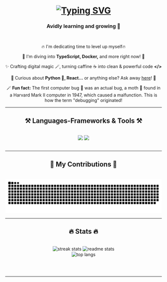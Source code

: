 <h1 align="center">
<a href="https://git.io/typing-svg"><img src="https://readme-typing-svg.demolab.com?font=Dancing+Script&weight=500&size=40&pause=1000&color=CAF0F8&center=true&vCenter=true&width=465&lines=Hola+👋🏼;Shubhanshu+this+side" alt="Typing SVG" /></a>
</h1>

<h3 align="center">Avidly learning and growing 🌱</h3>

<br/>

<div align="center">
 
 🔥 I'm dedicating time to level up myself🔥
 
 🌱 I'm diving into **TypeScript, Docker,** and more right now! 🌊

  ✨ Crafting digital magic 🪄, turning caffine ☕️ into clean & powerful code **</>**

💬 Curious about **Python 🐍, React...** or anything else? Ask away [here](https://github.com/kshuxx/kshuxx/issues)! 📨

🪄 **Fun fact:** The first computer bug 🐛 was an actual bug, a moth 🦋 found in a Harvard Mark II computer in 1947, which caused a malfunction. This is how the term "debugging" originated!

 </div>
 


 <hr/>
 
<h2 align="center">⚒️ Languages-Frameworks & Tools ⚒️</h2>
<br/>
<div align="center">
    <img src="https://skillicons.dev/icons?i=cpp,python,html,css,js,ts,nodejs,react,tailwind" />
    <img src="https://skillicons.dev/icons?i=vscode,git,github,nextjs,vercel,mongodb,docker,anaconda,mysql" /><br>
</div>

<br/>
<hr/>

<div align="center">
  <h2>🐍 My Contributions 🐍</h2>
  <br>
  <img alt="snake eating my contributions" src="https://raw.githubusercontent.com/kshuxx/kshuxx/output/github-contribution-grid-snake-dark.svg" />
  
  <br/>
</div>

<hr/>
<h2 align="center">🔥 Stats 🔥</h2>
<br>
<div align=center>
  <img width=390 src="https://github-readme-streak-stats-shubhanshu-shuklas-projects.vercel.app/?user=kshuxx&count_private=true&theme=react&border_radius=10" alt="streak stats"/>
  <img width=390 src="https://github-readme-stats-shubhanshu-shuklas-projects.vercel.app/api?username=kshuxx&count_private=true&show_icons=true&theme=react&rank_icon=github&border_radius=10" alt="readme stats" />
  <br/>
  <img width=325 align="center" src="https://github-readme-stats-shubhanshu-shuklas-projects.vercel.app/api/top-langs/?username=kshuxx&hide=HTML&langs_count=8&layout=compact&theme=react&border_radius=10&size_weight=0.5&count_weight=0.5&exclude_repo=github-readme-stats" alt="top langs" />
</div>

<br/><br/>

<hr/>

<br/>
